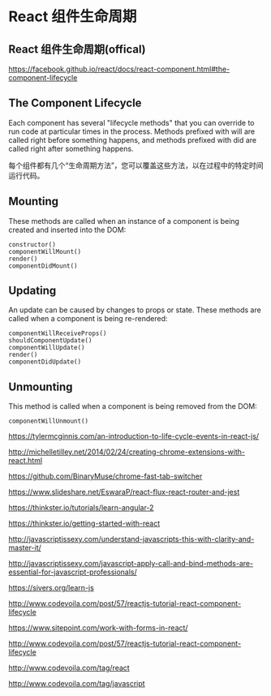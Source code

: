 # React 组件生命周期





## React 组件生命周期(offical)


https://facebook.github.io/react/docs/react-component.html#the-component-lifecycle



## The Component Lifecycle  

Each component has several "lifecycle methods" that you can override to run code at particular times in the process. Methods prefixed with will are called right before something happens, and methods prefixed with did are called right after something happens.

每个组件都有几个“生命周期方法”，您可以覆盖这些方法，以在过程中的特定时间运行代码。

## Mounting

These methods are called when an instance of a component is being created and inserted into the DOM:

    constructor()
    componentWillMount()
    render()
    componentDidMount()

## Updating

An update can be caused by changes to props or state. These methods are called when a component is being re-rendered:

    componentWillReceiveProps()
    shouldComponentUpdate()
    componentWillUpdate()
    render()
    componentDidUpdate()

## Unmounting

This method is called when a component is being removed from the DOM:

    componentWillUnmount()





https://tylermcginnis.com/an-introduction-to-life-cycle-events-in-react-js/


http://michelletilley.net/2014/02/24/creating-chrome-extensions-with-react.html

https://github.com/BinaryMuse/chrome-fast-tab-switcher


https://www.slideshare.net/EswaraP/react-flux-react-router-and-jest




https://thinkster.io/tutorials/learn-angular-2

https://thinkster.io/getting-started-with-react


http://javascriptissexy.com/understand-javascripts-this-with-clarity-and-master-it/

http://javascriptissexy.com/javascript-apply-call-and-bind-methods-are-essential-for-javascript-professionals/


https://sivers.org/learn-js



http://www.codevoila.com/post/57/reactjs-tutorial-react-component-lifecycle


https://www.sitepoint.com/work-with-forms-in-react/

http://www.codevoila.com/post/57/reactjs-tutorial-react-component-lifecycle


http://www.codevoila.com/tag/react

http://www.codevoila.com/tag/javascript





